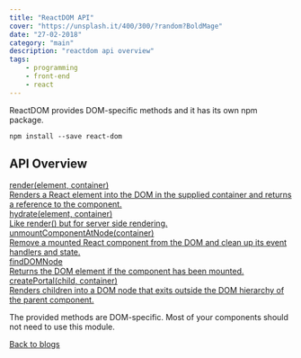 ```yaml
---
title: "ReactDOM API"
cover: "https://unsplash.it/400/300/?random?BoldMage"
date: "27-02-2018"
category: "main"
description: "reactdom api overview"
tags:
    - programming
    - front-end
    - react
---
```


ReactDOM provides DOM-specific methods and it has its own npm package.

`npm install --save react-dom`

## API Overview

<div class="api-container">
    <div class="api-item-container">
        <a class="api-link" href="/react-dom-render">
            <div class="api-item">
                <div>
                    <i class="fas fa-code"></i>
                    render(element, container)
                </div>
                <div class="api-description">
                    Renders a React element into the DOM in the supplied container and returns a reference to the component.
                </div>
            </div>
        </a>
    </div>
    <div class="api-item-container">
        <a class="api-link" href="/react-dom-hydrate">
            <div class="api-item">
                <div>
                    <i class="fas fa-code"></i>
                    hydrate(element, container)
                </div>
                <div class="api-description">
                    Like render() but for server side rendering.
                </div>
            </div>
        </a>
    </div>
    <div class="api-item-container">
        <a class="api-link" href="/react-dom-unmount-component-at-node">
            <div class="api-item">
                <div>
                    <i class="fas fa-code"></i>
                    unmountComponentAtNode(container)
                </div>
                <div class="api-description">
                    Remove a mounted React component from the DOM and clean up its event handlers and state.
                </div>
            </div>
        </a>
    </div>
    <div class="api-item-container">
        <a class="api-link" href="/react-dom-find-dom-node">
            <div class="api-item">
                <div>
                    <i class="fas fa-code"></i>
                    findDOMNode
                </div>
                <div class="api-description">
                    Returns the DOM element if the component has been mounted.
                </div>
            </div>
        </a>
    </div>
    <div class="api-item-container">
        <a class="api-link" href="/react-dom-create-portal">
            <div class="api-item">
                <div>
                    <i class="fas fa-code"></i>
                    createPortal(child, container)
                </div>
                <div class="api-description">
                    Renders children into a DOM node that exits outside the DOM hierarchy of the parent component.
                </div>
            </div>
        </a>
    </div>
</div>

The provided methods are DOM-specific. Most of your components should not need to use this module.

<a href="/">Back to blogs</a>
